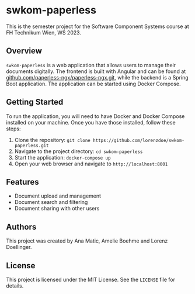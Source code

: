 # swkom-paperless

This is the semester project for the Software Component Systems course at FH Technikum Wien, WS 2023.

## Overview

`swkom-paperless` is a web application that allows users to manage their documents digitally. The frontend is built with Angular and can be found at [github.com/paperless-ngx/paperless-ngx.git](https://github.com/paperless-ngx/paperless-ngx.git), while the backend is a Spring Boot application. The application can be started using Docker Compose.

## Getting Started

To run the application, you will need to have Docker and Docker Compose installed on your machine. Once you have those installed, follow these steps:

1. Clone the repository: `git clone https://github.com/lorenzdoe/swkom-paperless.git`
2. Navigate to the project directory: `cd swkom-paperless`
3. Start the application: `docker-compose up`
4. Open your web browser and navigate to `http://localhost:8001`

## Features

- Document upload and management
- Document search and filtering
- Document sharing with other users

## Authors

This project was created by Ana Matic, Amelie Boehme and Lorenz Doellinger.

## License

This project is licensed under the MIT License. See the `LICENSE` file for details.